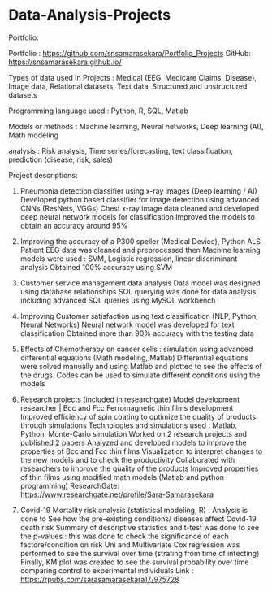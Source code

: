 # Data-Analysis-Projects
 

Portfolio: 

Portfolio : https://github.com/snsamarasekara/Portfolio_Projects
GitHub: https://snsamarasekara.github.io/ 

Types of data used in Projects :  Medical (EEG, Medicare Claims, Disease), Image data, Relational datasets, Text data, Structured and unstructured datasets

Programming language used : Python, R, SQL, Matlab

Models or methods : Machine learning, Neural networks, Deep learning (AI), Math modeling

 analysis :  Risk analysis, Time series/forecasting, text classification, prediction (disease, risk, sales)



Project descriptions:


1. Pneumonia detection classifier using x-ray images (Deep learning / AI)
Developed python based classifier for image detection using advanced CNNs (ResNets, VGGs) 
Chest x-ray image data cleaned and developed deep neural network models for classification 
Improved the models to obtain an accuracy around 95% 

2. Improving the accuracy of a P300 speller (Medical Device), Python 
ALS Patient EEG data was cleaned and preprocessed then Machine learning models were used : SVM, Logistic regression, linear discriminant analysis 
Obtained 100% accuracy using SVM 

3. Customer service management data analysis
Data model was designed using database relationships 
SQL querying was done for data analysis including advanced SQL queries using MySQL workbench

4. Improving Customer satisfaction using text classification (NLP, Python, Neural Networks)
Neural network model was developed for text classification
Obtained more than 90% accuracy with the testing data

7. Effects of Chemotherapy on cancer cells : simulation using advanced differential equations (Math modeling, Matlab)
Differential equations were solved manually and using Matlab and plotted to see the effects of the drugs.
Codes can be used to simulate different conditions using the models



11. Research projects (included in researchgate)
Model development researcher | Bcc and Fcc Ferromagnetic thin films development
Improved efficiency of spin coating to optimize the quality of products through simulations
Technologies and simulations used : Matlab, Python, Monte-Carlo simulation 
Worked on 2 research projects and published 2 papers
Analyzed and developed models to improve the properties of Bcc and Fcc thin films
Visualization to interpret changes to the new models and to check the productivity 
Collaborated with researchers to improve the quality of the products
Improved properties of thin films using modified math models (Matlab and python programming)
ResearchGate: https://www.researchgate.net/profile/Sara-Samarasekara

12. Covid-19 Mortality risk analysis (statistical modeling, R) : Analysis is done to See how the pre-existing conditions/ diseases affect Covid-19 death risk
Summary of descriptive statistics and t-test was done to see the p-values : this was done to check the significance of each factore/condition on risk
Uni and Multivariate Cox regression was performed to see the survival over time (strating from time of infecting) 
Finally, KM plot was created to see the survival probability over time comparing control to experimental individuals
Link : https://rpubs.com/sarasamarasekara17/975728

 

